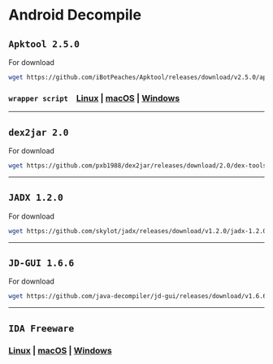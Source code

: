 # Android Decompile
## **`Apktool 2.5.0`**
For download
``` bash
wget https://github.com/iBotPeaches/Apktool/releases/download/v2.5.0/apktool_2.5.0.jar
```
### `wrapper script`&emsp;[Linux](https://raw.githubusercontent.com/iBotPeaches/Apktool/master/scripts/linux/apktool) | [macOS](https://raw.githubusercontent.com/iBotPeaches/Apktool/master/scripts/osx/apktool) | [Windows](https://raw.githubusercontent.com/iBotPeaches/Apktool/master/scripts/windows/apktool.bat)
***
## **`dex2jar 2.0`**
For download
``` bash
wget https://github.com/pxb1988/dex2jar/releases/download/2.0/dex-tools-2.0.zip
```
***
## **`JADX 1.2.0`**
For download
``` bash
wget https://github.com/skylot/jadx/releases/download/v1.2.0/jadx-1.2.0.zip
```
***
## **`JD-GUI 1.6.6`**
For download
``` bash
wget https://github.com/java-decompiler/jd-gui/releases/download/v1.6.6/jd-gui-1.6.6-min.jar
```
***
## **`IDA Freeware`**
### [Linux](https://out7.hex-rays.com/files/idafree70_linux.run) | [macOS](https://out7.hex-rays.com/files/idafree70_mac.zip) | [Windows](https://out7.hex-rays.com/files/idafree70_windows.exe)
